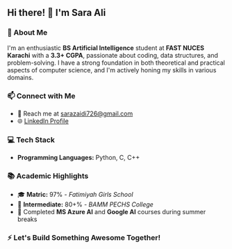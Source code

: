 ## Hi there! 👋 I'm Sara Ali

### 🚀 About Me
I'm an enthusiastic **BS Artificial Intelligence** student at **FAST NUCES Karachi** with a **3.3+ CGPA**, passionate about coding, data structures, and problem-solving. I have a strong foundation in both theoretical and practical aspects of computer science, and I'm actively honing my skills in various domains.

### 📫 Connect with Me
- 📧 Reach me at [sarazaidi726@gmail.com](mailto:sarazaidi726@gmail.com)
- 🌐 [LinkedIn Profile]([[https://linkedin.com/in/yourprofile](https://www.linkedin.com/in/syeda-sara-ali-a336432b7/overlay/contact-info/)])

### 💻 Tech Stack
- **Programming Languages:** Python, C, C++

### 📚 Academic Highlights
- 🎓 **Matric:** 97% - *Fatimiyah Girls School*  
- 📖 **Intermediate:** 80+% - *BAMM PECHS College*  
- 🏅 Completed **MS Azure AI** and **Google AI** courses during summer breaks


### ⚡ Let's Build Something Awesome Together!

